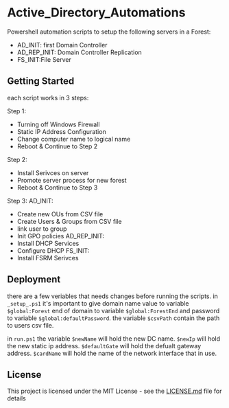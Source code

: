 # Active_Directory_Automations

Powershell automation scripts to setup the following servers in a Forest:
- AD_INIT: first Domain Controller
- AD_REP_INIT: Domain Controller Replication 
- FS_INIT:File Server

## Getting Started

each script works in 3 steps:

Step 1:
* Turning off Windows Firewall
* Static IP Address Configuration
* Change computer name to logical name 
* Reboot & Continue to Step 2

Step 2:
* Install  Serivces on server
* Promote server process for new forest 
* Reboot & Continue to Step 3

Step 3:
AD_INIT:
* Create new OUs from CSV file 
* Create Users & Groups from CSV file 
* link user to group 
* Init GPO policies 
AD_REP_INIT:
* Install DHCP Services
* Configure DHCP
FS_INIT:
* Install FSRM Serivces
            
## Deployment

there are a few veriables that needs changes before running the scripts.
in `_setup_.ps1` it's important to give domain name value to variable ```$global:Forest``` 
end of domain to variable ```$global:ForestEnd``` and password to variable ```$global:defaultPassword```.
the variable ```$csvPath``` contain the path to users csv file.

in `run.ps1` the variable ```$newName``` will hold the new DC name.
```$newIp``` will hold the new static ip address.
```$defaultGate``` will hold the defualt gateway address.
```$cardName``` will hold the name of the network interface that in use.

## License

This project is licensed under the MIT License - see the [LICENSE.md](LICENSE.md) file for details

